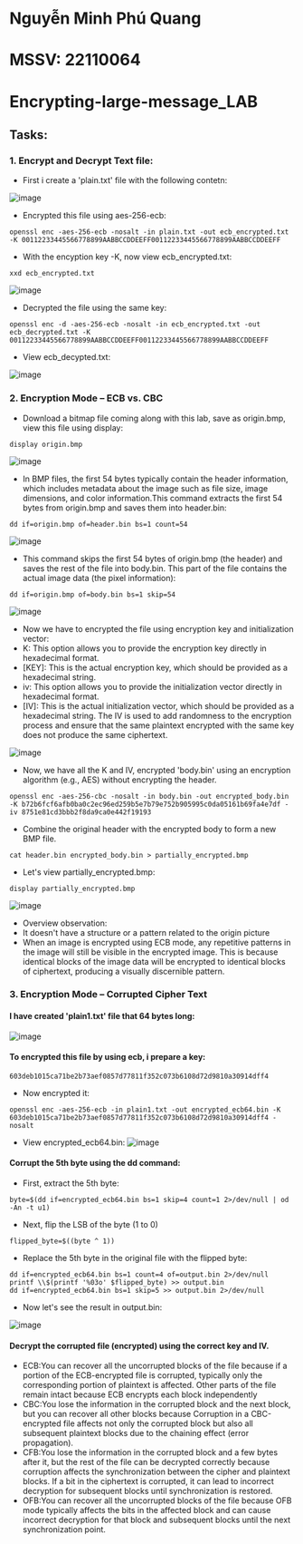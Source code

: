 # Nguyễn Minh Phú Quang
# MSSV: 22110064
# Encrypting-large-message_LAB
##  Tasks:
### 1. Encrypt and Decrypt Text file:
- First i create a 'plain.txt' file with the following contetn:

![image](https://github.com/user-attachments/assets/fa07c8ef-7e7e-4206-97d5-e465aec10ef8)

- Encrypted this file using aes-256-ecb:
````
openssl enc -aes-256-ecb -nosalt -in plain.txt -out ecb_encrypted.txt -K 00112233445566778899AABBCCDDEEFF00112233445566778899AABBCCDDEEFF
````
- With the encyption key -K, now view ecb_encrypted.txt:
````
xxd ecb_encrypted.txt
````
![image](https://github.com/user-attachments/assets/bf022dcc-1d5e-4b4c-873a-39a1969352b9)

- Decrypted the file using the same key:
````
openssl enc -d -aes-256-ecb -nosalt -in ecb_encrypted.txt -out ecb_decrypted.txt -K 00112233445566778899AABBCCDDEEFF00112233445566778899AABBCCDDEEFF
````
- Vỉew ecb_decypted.txt:

![image](https://github.com/user-attachments/assets/307d7ed5-9bd1-4ea5-88da-74eb97eb3be8)

### 2. Encryption Mode – ECB vs. CBC 
- Download a bitmap file coming along with this lab, save as origin.bmp, view this file using display:
````
display origin.bmp
````

![image](https://github.com/user-attachments/assets/bdd9fac3-86e8-42ac-ad7b-ed376e319344)

- In BMP files, the first 54 bytes typically contain the header information, which includes metadata about the image such as file size, image dimensions, and color information.This command extracts the first 54 bytes from origin.bmp and saves them into header.bin:
````
dd if=origin.bmp of=header.bin bs=1 count=54
````

![image](https://github.com/user-attachments/assets/871d9650-7f04-4f2f-a168-eb34708d7800)

- This command skips the first 54 bytes of origin.bmp (the header) and saves the rest of the file into body.bin. This part of the file contains the actual image data (the pixel information):
````
dd if=origin.bmp of=body.bin bs=1 skip=54
````

![image](https://github.com/user-attachments/assets/f5baf22a-cc97-4669-b7b2-2bd131626731)

- Now we have to encrypted the file using encryption key and initialization vector:
 - K: This option allows you to provide the encryption key directly in hexadecimal format.
 - [KEY]: This is the actual encryption key, which should be provided as a hexadecimal string.
 - iv: This option allows you to provide the initialization vector directly in hexadecimal format.
 - [IV]: This is the actual initialization vector, which should be provided as a hexadecimal string. The IV is used to add randomness to the encryption process and ensure that the same plaintext encrypted with the same key does not produce the same ciphertext.

![image](https://github.com/user-attachments/assets/f3f2c6b7-51ee-46c5-9157-346dfd9c9ddd)

- Now, we have all the K and IV, encrypted 'body.bin' using an encryption algorithm (e.g., AES) without encrypting the header.
````
openssl enc -aes-256-cbc -nosalt -in body.bin -out encrypted_body.bin -K b72b6fcf6afb0ba0c2ec96ed259b5e7b79e752b905995c0da05161b69fa4e7df -iv 8751e81cd3bbb2f8da9ca0e442f19193
````
- Combine the original header with the encrypted body to form a new BMP file.
````
cat header.bin encrypted_body.bin > partially_encrypted.bmp
````
- Let's view partially_encrypted.bmp:
````
display partially_encrypted.bmp
````

![image](https://github.com/user-attachments/assets/77b6f40c-274c-4ea7-be19-377612e922b1)

- Overview observation:
 - It doesn't have a structure or a pattern related to the origin picture
 - When an image is encrypted using ECB mode, any repetitive patterns in the image will still be visible in the encrypted image. This is because identical blocks of the image data will be encrypted to identical blocks of ciphertext, producing a visually discernible pattern.
### 3.  Encryption Mode – Corrupted Cipher Text 
#### I have created 'plain1.txt' file that 64 bytes long:
![image](https://github.com/user-attachments/assets/ab7fc7b9-a273-4608-bf55-c87f3113a85e)
#### To encrypted this file by using ecb, i prepare a key:
````
603deb1015ca71be2b73aef0857d77811f352c073b6108d72d9810a30914dff4
````
- Now encrypted it:
````
openssl enc -aes-256-ecb -in plain1.txt -out encrypted_ecb64.bin -K 603deb1015ca71be2b73aef0857d77811f352c073b6108d72d9810a30914dff4 -nosalt
````
- View encrypted_ecb64.bin:
![image](https://github.com/user-attachments/assets/9ef396da-4ded-4b22-a575-239628c978d7)

#### Corrupt the 5th byte using the dd command:
 - First, extract the 5th byte:
````
byte=$(dd if=encrypted_ecb64.bin bs=1 skip=4 count=1 2>/dev/null | od -An -t u1)
````
  - Next, flip the LSB of the byte (1 to 0)
````
flipped_byte=$((byte ^ 1))
````
  - Replace the 5th byte in the original file with the flipped byte:
````
dd if=encrypted_ecb64.bin bs=1 count=4 of=output.bin 2>/dev/null
printf \\$(printf '%03o' $flipped_byte) >> output.bin
dd if=encrypted_ecb64.bin bs=1 skip=5 >> output.bin 2>/dev/null
````
 - Now let's see the result in output.bin:

![image](https://github.com/user-attachments/assets/8b3e83b1-20b4-4cc9-938f-070974cc1926)

####  Decrypt the corrupted file (encrypted) using the correct key and IV.
- ECB:You can recover all the uncorrupted blocks of the file because if a portion of the ECB-encrypted file is corrupted, typically only the corresponding portion of plaintext is affected. Other parts of the file remain intact because ECB encrypts each block independently
- CBC:You lose the information in the corrupted block and the next block, but you can recover all other blocks because Corruption in a CBC-encrypted file affects not only the corrupted block but also all subsequent plaintext blocks due to the chaining effect (error propagation).
- CFB:You lose the information in the corrupted block and a few bytes after it, but the rest of the file can be decrypted correctly because corruption affects the synchronization between the cipher and plaintext blocks. If a bit in the ciphertext is corrupted, it can lead to incorrect decryption for subsequent blocks until synchronization is restored.
- OFB:You can recover all the uncorrupted blocks of the file because OFB mode typically affects the bits in the affected block and can cause incorrect decryption for that block and subsequent blocks until the next synchronization point.







    






  

